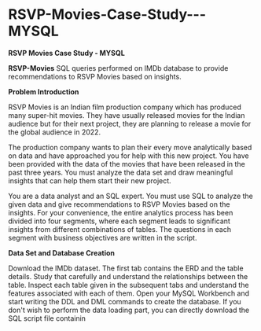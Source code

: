 # RSVP-Movies-Case-Study---MYSQL

**RSVP Movies Case Study - MYSQL**

**RSVP-Movies**
SQL queries performed on IMDb database to provide recommendations to RSVP Movies based on insights.

**Problem Introduction**

RSVP Movies is an Indian film production company which has produced many super-hit movies. They have usually released movies for the Indian audience but for their next project, they are planning to release a movie for the global audience in 2022.

The production company wants to plan their every move analytically based on data and have approached you for help with this new project. You have been provided with the data of the movies that have been released in the past three years. You must analyze the data set and draw meaningful insights that can help them start their new project.

You are a data analyst and an SQL expert. You must use SQL to analyze the given data and give recommendations to RSVP Movies based on the insights. For your convenience, the entire analytics process has been divided into four segments, where each segment leads to significant insights from different combinations of tables. The questions in each segment with business objectives are written in the script.

**Data Set and Database Creation**

Download the IMDb dataset.
The first tab contains the ERD and the table details. Study that carefully and understand the relationships between the table.
Inspect each table given in the subsequent tabs and understand the features associated with each of them.
Open your MySQL Workbench and start writing the DDL and DML commands to create the database.
If you don't wish to perform the data loading part, you can directly download the SQL script file containin
